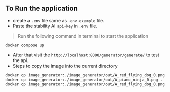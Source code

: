 ## To Run the application

- create a `.env` file same as `.env.example` file.
- Paste the stability AI `api-key` in `.env` file.

> Run the following command in terminal to start the application

```sh
docker compose up
```

- After that visit the `http://localhost:8000/generator/generate/` to test the api.
- Steps to copy the image into the current directory 
```sh
docker cp image_generator:./image_generator/out/A_red_flying_dog_0.png .
docker cp image_generator:./image_generator/out/A_piano_ninja_0.png .
docker cp image_generator:./image_generator/out/A_red_flying_dog_0.png .
```
